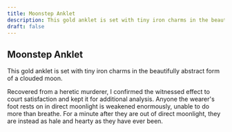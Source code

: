 ```yaml
---
title: Moonstep Anklet
description: This gold anklet is set with tiny iron charms in the beautifully abstract form of a clouded moon....
draft: false
---
```


## Moonstep Anklet

This gold anklet is set with tiny iron charms in the beautifully abstract form of a clouded moon.

Recovered from a heretic murderer, I confirmed the witnessed effect to court satisfaction and kept it for additional analysis. Anyone the wearer's foot rests on in direct moonlight is weakened enormously, unable to do more than breathe. For a minute after they are out of direct moonlight, they are instead as hale and hearty as they have ever been.
